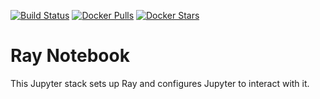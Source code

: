 [![Build Status](https://travis-ci.org/ocean-oss/ray-notebook.svg?branch=master)](https://travis-ci.org/ocean-oss/ray-notebook)
[![Docker Pulls](https://img.shields.io/docker/pulls/getocean/ray-notebook.svg)](https://hub.docker.com/r/getocean/ray-notebook/)
[![Docker Stars](https://img.shields.io/docker/stars/getocean/ray-notebook.svg)](https://hub.docker.com/r/getocean/ray-notebookk/)

# Ray Notebook

This Jupyter stack sets up Ray and configures Jupyter to interact with it.
